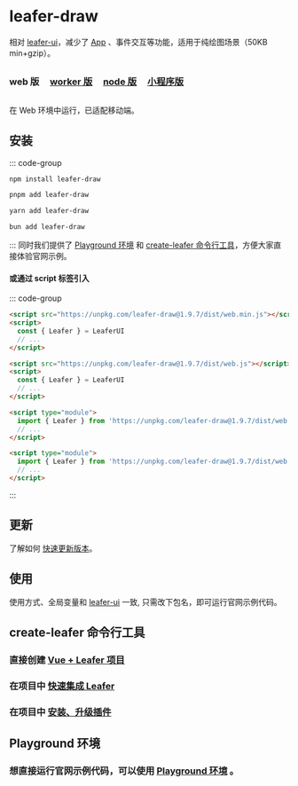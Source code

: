 # leafer-draw

相对 [leafer-ui](/guide/install/ui/start.md)，减少了 [App](/reference/display/App.md) 、事件交互等功能，适用于纯绘图场景（50KB min+gzip）。

##

### web 版 &nbsp; &nbsp; [worker 版](/guide/install/draw/worker/start.md) &nbsp; &nbsp; [node 版](/guide/install/draw/node/start.md) &nbsp; &nbsp; [小程序版](/guide/install/draw/miniapp/start.md)

##

在 Web 环境中运行，已适配移动端。

## 安装

::: code-group

```sh [npm]
npm install leafer-draw
```

```sh [pnpm]
pnpm add leafer-draw
```

```sh [yarn]
yarn add leafer-draw
```

```sh [bun]
bun add leafer-draw
```

:::
同时我们提供了 [Playground 环境](/guide/runtime.md) 和 [create-leafer 命令行工具](/create/leafer.md)，方便大家直接体验官网示例。

#### 或通过 script 标签引入

::: code-group

```html [web.min]
<script src="https://unpkg.com/leafer-draw@1.9.7/dist/web.min.js"></script>
<script>
  const { Leafer } = LeaferUI
  // ...
</script>
```

```html [web]
<script src="https://unpkg.com/leafer-draw@1.9.7/dist/web.js"></script>
<script>
  const { Leafer } = LeaferUI
  // ...
</script>
```

```html [module.min]
<script type="module">
  import { Leafer } from 'https://unpkg.com/leafer-draw@1.9.7/dist/web.module.min.js'
  // ...
</script>
```

```html [module]
<script type="module">
  import { Leafer } from 'https://unpkg.com/leafer-draw@1.9.7/dist/web.module.js'
  // ...
</script>
```

<!-- https://unpkg.com 无法访问时，可替换为 https://cdn.jsdelivr.net/npm -->

:::

## 更新

了解如何 [快速更新版本](/guide/update.md)。

## 使用

使用方式、全局变量和 [leafer-ui](/guide/install/ui/start.md) 一致, 只需改下包名，即可运行官网示例代码。

## create-leafer 命令行工具

### 直接创建 [Vue + Leafer 项目](/create/leafer.md)

### 在项目中 [快速集成 Leafer](/create/leafer.md)

### 在项目中 [安装、升级插件](/create/leafer.md)

## Playground 环境

### 想直接运行官网示例代码，可以使用 [Playground 环境](/guide/runtime.md) 。
